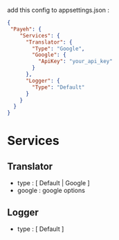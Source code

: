 add this config to appsettings.json : 
``` Json
{
 "Payeh": {
    "Services": {
      "Translator": {
        "Type": "Google", 
        "Google": {
          "ApiKey": "your_api_key"
        }
      },
      "Logger": {
        "Type": "Default" 
      }
    }
  }
}

```
# Services

## Translator
- type : [ Default | Google ] 
- google : google options

## Logger
- type : [ Default ] 
